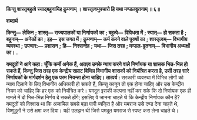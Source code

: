 **किन्तु शास्तृबहुत्वे स्याद्बहूनामिह कॢमणाम् ।** **शास्तृत्वमुपचारो हि यथा मण्डलवॢतनाम् ॥ ६॥** 

**शब्दार्थ** 

**किन्तु—** **लेकिन** **; शास्तृ—** **राज्यपालकों या निर्णायकों का** **; बहुत्वे—** **विविधता में** **; स्यात्—** **हो सकता है** **; बहूनाम्—** **अनेकों** **का** **; इह—** **इस जगत में** **; कॢमणाम्—** **कर्म करने वाले पुरुषों का** **; शास्तृत्वम्—** **विभागीय व्यवस्था** **; उपचार:—** **प्रशासन** **;** **हि—** **निस्सन्देह** **; यथा—** **जिस तरह** **; मण्डल-वॢतनाम्—** **विभागीय अध्यक्षों का।** **.** 

**यमदूतों ने आगे कहा : चूँकि कर्मी अनेक हैं, अतएव उनके न्याय करने वाले निर्णायक** **या शासक भिन्न-भिन्न हो सकते हैं, किन्तु जिस तरह एक केन्द्रीय सम्राट विभिन्न विभागीय** **शासकों को नियंत्रित करता है, उसी तरह सारे निर्णायकों के मार्गदर्शन हेतु एक परम** **नियन्ता होना चाहिए।** **तात्पर्य :** सरकारी व्यवस्था में विभिन्न लोगों को न्याय दिलाने के लिए विभागीय अधिकारी हो सकते हैं, किन्तु कानून तो एक होना चाहिए और उस केन्द्रीय नियम को चाहिए कि हर एक को नियंत्रित करे। यमदूत इसकी कल्पना नहीं कर सके कि दो निर्णायक एक ही मामले में दो भिन्न-भिन्न निर्णय दे सकते होंगे; इसलिए वे जानना चाहते थे कि केन्द्रीय निर्णायक कौन है? यमदूतों को विश्वास था कि अजामिल सबसे बड़ा पापी व्यकि्त है और यमराज उसे दण्ड देना चाहते थे, विष्णुदूतों ने उसे क्षमा कर दिया। यही उलझन थी जिसे यमदूत यमराज से स्पष्ट करा लेना चाहते थे।  